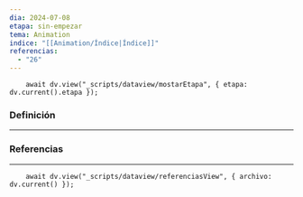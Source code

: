 ```yaml
---
dia: 2024-07-08
etapa: sin-empezar
tema: Animation
indice: "[[Animation/Índice|Índice]]"
referencias:
  - "26"
---
```

```dataviewjs
	await dv.view("_scripts/dataview/mostarEtapa", { etapa: dv.current().etapa });
```
### Definición
---




### Referencias
---
```dataviewjs
	await dv.view("_scripts/dataview/referenciasView", { archivo: dv.current() });
```